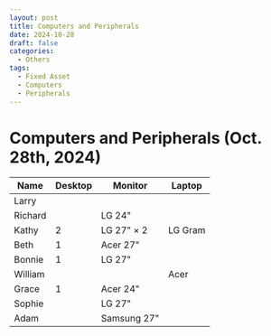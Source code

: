 ```yaml
---
layout: post
title: Computers and Peripherals
date: 2024-10-28
draft: false
categories:
  - Others
tags:
  - Fixed Asset
  - Computers
  - Peripherals
---
```


# Computers and Peripherals (Oct. 28th, 2024)

<!-- more -->

<table class="styled-table">
    <thead>
    <tr>
        <th>Name</th>
        <th>Desktop</th>
        <th>Monitor</th>
        <th>Laptop</th>
    </tr>
    </thead>
    <tbody>
        <tr>
        <td>Larry</td>
        <td></td>
        <td></td>
        <td></td>
    </tr>
    <tr>
        <td>Richard</td>
        <td></td>
        <td>LG 24"</td>
        <td></td>
    </tr>
    <tr>
    <!-- <tr class="active-row"> -->
        <td>Kathy</td>
        <td>2</td>
        <td>LG 27" × 2</td>
        <td>LG Gram</td>
    </tr>
    <tr>
        <td>Beth</td>
        <td>1</td>
        <td>Acer 27"</td>
        <td></td>
    </tr>
    <tr>
        <td>Bonnie</td>
        <td>1</td>
        <td>LG 27"</td>
        <td></td>
    </tr>
    <tr>
        <td>William</td>
        <td></td>
        <td></td>
        <td>Acer</td>
    </tr>
    <tr>
        <td>Grace</td>
        <td>1</td>
        <td>Acer 24"</td>
        <td></td>
    </tr>
    <tr>
        <td>Sophie</td>
        <td></td>
        <td>LG 27"</td>
        <td></td>
    </tr>
        <tr>
        <td>Adam</td>
        <td></td>
        <td>Samsung 27"</td>
        <td></td>
    </tr>
    </tbody>
</table>
